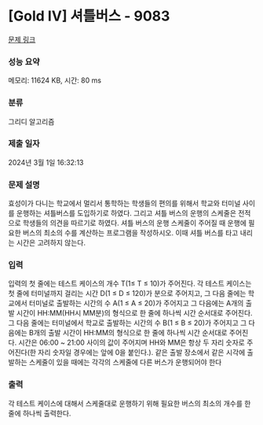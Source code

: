 # [Gold IV] 셔틀버스 - 9083 

[문제 링크](https://www.acmicpc.net/problem/9083) 

### 성능 요약

메모리: 11624 KB, 시간: 80 ms

### 분류

그리디 알고리즘

### 제출 일자

2024년 3월 1일 16:32:13

### 문제 설명

<p>효성이가 다니는 학교에서 멀리서 통학하는 학생들의 편의를 위해서 학교와 터미널 사이를 운행하는 셔틀버스를 도입하기로 하였다. 그리고 셔틀 버스의 운행의 스케줄은 전적으로 학생들의 의견을 따르기로 하였다. 셔틀 버스의 운행 스케줄이 주어질 때 운행에 필요한 버스의 최소의 수를 계산하는 프로그램을 작성하시오. 이때 셔틀 버스를 타고 내리는 시간은 고려하지 않는다.</p>

### 입력 

 <p>입력의 첫 줄에는 테스트 케이스의 개수 T(1≤ T ≤ 10)가 주어진다. 각 테스트 케이스는 첫 줄에 터미널까지 걸리는 시간 D(1 ≤ D ≤ 120)가 분으로 주어지고, 그 다음 줄에는 학교에서 터미널로 출발하는 시간의 수 A(1 ≤ A ≤ 20)가 주어지고 그 다음에는 A개의 출발 시간이 HH:MM(HH시 MM분)의 형식으로 한 줄에 하나씩 시간 순서대로 주어진다. 그 다음 줄에는 터미널에서 학교로 출발하는 시간의 수 B(1 ≤ B ≤ 20)가 주어지고 그 다음에는 B개의 출발 시간이 HH:MM의 형식으로 한 줄에 하나씩 시간 순서대로 주어진다. 시간은 06:00 ~ 21:00 사이의 값이 주어지며 HH와 MM은 항상 두 자리 숫자로 주어진다(한 자리 숫자일 경우에는 앞에 0을 붙인다.). 같은 출발 장소에서 같은 시각에 출발하는 스케줄이 있을 때에는 각각의 스케줄에 다른 버스가 운행되어야 한다</p>

### 출력 

 <p>각 테스트 케이스에 대해서 스케줄대로 운행하기 위해 필요한 버스의 최소의 개수를 한 줄에 하나씩 출력한다.</p>

